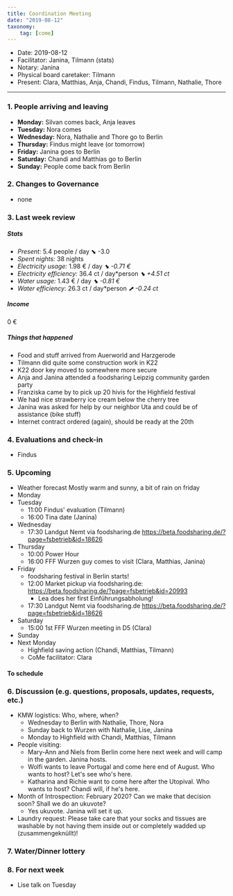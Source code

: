 ```yaml
---
title: Coordination Meeting
date: "2019-08-12"
taxonomy:
    tag: [come]
---
```


<!--
Hello facilitator/notary! Thank you for your services. Here is some advice for facilitating coordination meetings:
  - Prepare the meeting a bit beforehand (find out about evaluations, gas, electricity and water usages, waste collections, income, scheduled events). You can ask others to assist you.
  - Notify people 10 minutes before the meeting starts. (Watching the clock is not super fun, people will be grateful if you do it for them.)
  - Start at 10:00 sharp, or earlier if everyone is there. (Waiting is time-wasting, be a time-saver!)
  - If you don't want to take notes yourself ask someone else to take care of that. (This pad can easily be used to read from and write in simultaneously.)
  - Go through the ordered points in order, even if nothing has changed. (They are arranged to try and get the most relevant information to most people.)
  - Feel welcome to moderate conversation if off-topic or too detailed. (Are listeners interested? Are speakers satisfied? Can you identify a sub-group?)
  - Try to finish the meeting before 11:00. (There is always more to talk about and it's important for people to know that CoMes don't take forever.)
  - Leave the room once the meeting has ended. (This sends a clear signal to everyone else that they can also leave and get on with their day.)
  - Take care that the meeting minutes will be put to kanthaus.online. (If you don't know how to do it, ask someone to help you with it. But do it today!)
  - As soon as the minutes are online, empty the pad from all irrelevant things and get it ready for the next facilitator. (Only keep regular events such as CoMe, power hour, regular food pickups and such. Move the counter figures from 'last 7 days' to '7 days before that' and adjust the date to next week.)
  - Have fun!
-->

- Date: 2019-08-12
- Facilitator: Janina, Tilmann (stats)
- Notary: Janina
- Physical board caretaker: Tilmann
- Present: Clara, Matthias, Anja, Chandi, Findus, Tilmann, Nathalie, Thore

----
<!-- 0. Minute of silence -->

### 1. People arriving and leaving
- **Monday:** Silvan comes back, Anja leaves
- **Tuesday:** Nora comes
- **Wednesday:** Nora, Nathalie and Thore go to Berlin
- **Thursday:** Findus might leave (or tomorrow)
- **Friday:** Janina goes to Berlin
- **Saturday:** Chandi and Matthias go to Berlin
- **Sunday:** People come back from Berlin

### 2. Changes to Governance
- none

### 3. Last week review

##### Stats
<!-- Read counters in heating room and append to water.csv and gas.csv in https://gitlab.com/kanthaus/kanthaus-public/tree/master/resourcesUsed, update the residence record (https://gitlab.com/kanthaus/kanthaus-private/blob/master/residenceRecord.csv) otherwise the script will complain -->
<!-- press the play button on https://gitlab.com/kanthaus/kanthaus-private/pipeline_schedules and it will print to #kanthaus-residence -->

- *Present:* 5.4 people / day ⬊  -3.0
- *Spent nights:* 38 nights
- *Electricity usage:* 1.98 € / day _⬊ -0.71 €_
- *Electricity efficiency:* 36.4 ct / day*person _⬊ +4.51 ct_
- *Water usage:* 1.43 € / day _⬊ -0.81 €_
- *Water efficiency:* 26.3 ct / day*person _⬈ -0.24 ct_

##### Income
<!-- please check - the shoe and the jar -->
0 €

##### Things that happened
- Food and stuff arrived from Auerworld and Harzgerode
- Tilmann did quite some construction work in K22
- K22 door key moved to somewhere more secure
- Anja and Janina attended a foodsharing Leipzig community garden party
- Franziska came by to pick up 20 hivis for the Highfield festival
- We had nice strawberry ice cream below the cherry tree
- Janina was asked for help by our neighbor Uta and could be of assistance (bike stuff)
- Internet contract ordered (again), should be ready at the 20th


### 4. Evaluations and check-in
- Findus

### 5. Upcoming <!-- https://cloud.kanthaus.online/apps/calendar/ -->
- Weather forecast <!-- https://www.accuweather.com/en/de/wurzen/04808/weather-forecast/171287 --> Mostly warm and sunny, a bit of rain on friday
- Monday
- Tuesday
    - 11:00 Findus' evaluation (Tilmann)
    - 16:00 Tina date (Janina)
- Wednesday
    - 17:30 Landgut Nemt via foodsharing.de https://beta.foodsharing.de/?page=fsbetrieb&id=18626
- Thursday
    - 10:00 Power Hour
    - 16:00 FFF Wurzen guy comes to visit (Clara, Matthias, Janina)
- Friday
    - foodsharing festival in Berlin starts!
    - 12:00 Market pickup via foodsharing.de: https://beta.foodsharing.de/?page=fsbetrieb&id=20993
        - Lea does her first Einführungsabholung!
    - 17:30 Landgut Nemt via foodsharing.de https://beta.foodsharing.de/?page=fsbetrieb&id=18626
- Saturday
    - 15:00 1st FFF Wurzen meeting in D5 (Clara)
- Sunday
- Next Monday
    - Highfield saving action (Chandi, Matthias, Tilmann)
    - CoMe facilitator: Clara

#### To schedule

### 6. Discussion (e.g. questions, proposals, updates, requests, etc.)
- KMW logistics: Who, where, when?
    - Wednesday to Berlin with Nathalie, Thore, Nora
    - Sunday back to Wurzen with Nathalie, Lise, Janina
    - Monday to Highfield with Chandi, Matthias, Tilmann
- People visiting:
    - Mary-Ann and Niels from Berlin come here next week and will camp in the garden. Janina hosts.
    - Wolfi wants to leave Portugal and come here end of August. Who wants to host? Let's see who's here.
    - Katharina and Richie want to come here after the Utopival. Who wants to host? Chandi will, if he's here.
- Month of Introspection: February 2020? Can we make that decision soon? Shall we do an ukuvote?
    - Yes ukuvote. Janina will set it up.
- Laundry request: Please take care that your socks and tissues are washable by not having them inside out or completely wadded up (zusammengeknüllt)!

### 7. Water/Dinner lottery

### 8. For next week
- Lise talk on Tuesday
